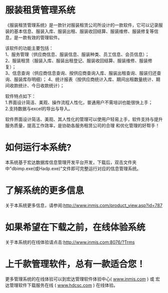 # 服装租赁管理系统

《服装租赁管理系统》是一款针对服装租赁公司所设计的一款软件，它可以记录服装的基本信息、服装入库、服装出租、服装收回结算、服装维修、服装修复等信息，是一款有效的管理软件。 

该软件的功能主要包括：   
1、服务管理（供应商信息、服装信息、服装种类、员工信息、会员信息）；   
2、服装租赁（服装入库、服装出租登记、服装收回结算、服装维修、服装修复）；   
3、信息查询（供应商信息查询、按供应商查询入库、服装出租查询、服装归还查询、服装库存明细）； 4、统计报表（按供应商统计入库、期间出租数量统计、期间收款统计、今日收款统计）； 

软件特点如下：   
1.界面设计简洁、美观、操作流程人性化，普通用户不需培训也能很快上手；   
2.支持数据与excel的导出与导入。

软件界面设计简洁、美观、其人性化的管理可以使用户轻易上手，软件支持与提升服务质量，提高工作效率，是协助各服务租赁公司的合理 和优化管理的好帮手！

# 如何运行本系统?

本系统基于宏达数据库信息管理开发平台开发，下载后，双击文件夹中"dbimp.exe(或Hadp.exe)"文件即可完整运行对应的信息管理系统。

# 了解系统的更多信息

关于本系统更多信息，请参阅:http://www.inmis.com/product_view.asp?id=787

# 如果希望在下载之前，在线体验系统

关于本系统的在线体验请点击:http://www.inmis.com:8076/?Trms

# 上千款管理软件，总有一款适合您！

更多管理系统的在线体验可以到宏达管理软件体验中心( www.inmis.com ) 或 宏达管理软件下载服务在线 ( www.hdcsc.com ) 在线体验。

